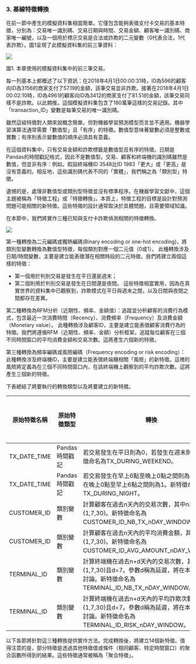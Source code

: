 ### 3. 基線特徵轉換

在前一節中產生的模擬資料集相當簡單。它僅包含能夠表徵支付卡交易的基本特徵，分別為：交易唯一識別碼、交易日期與時間、交易金額、顧客唯一識別碼、商家唯一編號，以及一個用於標示交易是合法或詐欺的二元變數（0代表合法，1代表詐欺）。圖1呈現了此模擬資料集的前三筆資料：

<img src="https://fraud-detection-handbook.github.io/fraud-detection-handbook/_images/tx_table1.png">

圖1. 本章使用的模擬資料集中的前三筆交易。

每一列基本上都概述了以下資訊：在2018年4月1日00:00:31時，ID為596的顧客向ID為3156的商家支付了57.19的金額，該筆交易並非詐欺。接著在2018年4月1日00:02:10時，ID為4961的顧客向ID為3412的商家支付了81.51的金額，該筆交易同樣不是詐欺。以此類推。這個模擬資料集包含了180萬筆這樣的交易記錄。其中「transaction_ID」變數是每筆交易的唯一識別碼。

雖然這組特徵對人類來說概念簡單，但對機器學習預測模型而言並不適用。機器學習演算法通常需要「數值型」且「有序」的特徵。數值型意味著變數必須是整數或實數；有序則表示變數值的順序必須具有意義。

在這個資料集中，只有交易金額和詐欺標籤是數值型且有序的特徵。日期是Pandas的時間戳記格式，因此不是數值型。交易、顧客和終端機的識別碼雖然是數值，但並非有序：例如，假設終端機ID 3548比ID 1983「更大」或「更高」是沒有意義的。相反地，這些識別碼代表不同的「實體」，我們稱之為「類別型」特徵。

遺憾的是，處理非數值型或類別型特徵並沒有標準程序。在機器學習文獻中，這個主題被稱為「特徵工程」或「特徵轉換」。本質上，特徵工程的目標是設計對預測問題可能相關的新特徵。這些特徵的設計通常取決於具體問題，且需要領域知識。

在本節中，我們將實作三種已知與支付卡詐欺偵測相關的特徵轉換。

<img src="https://fraud-detection-handbook.github.io/fraud-detection-handbook/_images/encoding_variables.png">

第一種轉換為二元編碼或獨熱編碼(Binary encoding or one-hot encoding)，將類別型變數轉換為數值型特徵，每個類別對應一個二元值（0或1）。
此種轉換涉及日期/時間變數，主要是建立能表徵潛在相關時段的二元特徵。我們將建立兩個這樣的特徵：
- 第一個用於判別交易是發生在平日還是週末；
- 第二個則用於判別交易是發生在日間還是夜間。
這些特徵相當實用，因為在真實世界的資料集中已觀察到，詐欺模式在平日與週末之間，以及日間與夜間之間都存在差異。

第二種轉換為RFM分析（近期性、頻率、金額值）：追蹤並分析顧客的消費行為模式，包含最近一次消費時間（Recency）、消費頻率（Frequency）及消費金額（Monetary value）。
此種轉換涉及顧客ID，主要是建立能表徵顧客消費行為的特徵。我們將遵循RFM（近期性、頻率、金額）分析框架，追蹤每位顧客在三個不同時間窗口的平均消費金額和交易次數。這將產生六個新的特徵。

第三種轉換為頻率編碼或風險編碼（Frequency encoding or risk encoding）：
此種轉換涉及終端機ID，主要是建立能表徵終端機相關「風險」的新特徵。這裡的風險將定義為在三個不同時間窗口內，在該終端機上觀察到的平均詐欺次數。這將產生三個新的特徵。

下表總結了將要執行的轉換類型以及將要建立的新特徵。

| 原始特徵名稱 | 原始特徵類型 | 轉換 | 新特徵數量 | 新特徵類型 |
| --- | --- | --- | --- | --- |
| TX_DATE_TIME | Pandas時間戳記 | 若交易發生在平日則為0，若發生在週末則為1。新特徵命名為TX_DURING_WEEKEND。 | 1 | 整數 (0/1) |
| TX_DATE_TIME | Pandas時間戳記 | 若交易發生在早上6點至晚上0點之間則為0，若發生在晚上0點至早上6點之間則為1。新特徵命名為TX_DURING_NIGHT。 | 1 | 整數 (0/1) |
| CUSTOMER_ID | 類別變數 | 計算顧客在過去n天內的交易次數，其中n為{1,7,30}。新特徵命名為CUSTOMER_ID_NB_TX_nDAY_WINDOW。 | 3 | 整數 |
| CUSTOMER_ID | 類別變數 | 計算顧客在過去n天內的平均消費金額，其中n為{1,7,30}。新特徵命名為CUSTOMER_ID_AVG_AMOUNT_nDAY_WINDOW。 | 3 | 實數 |
| TERMINAL_ID | 類別變數 | 計算終端機在過去n+d天內的交易次數，其中n為{1,7,30}且d=7。參數d稱為延遲，將在本筆記本後續討論。新特徵命名為TERMINAL_ID_NB_TX_nDAY_WINDOW。 | 3 | 整數 |
| TERMINAL_ID | 類別變數 | 計算終端機在過去n+d天內的平均詐欺次數，其中n為{1,7,30}且d=7。參數d稱為延遲，將在本筆記本後續討論。新特徵命名為TERMINAL_ID_RISK_nDAY_WINDOW。 | 3 | 實數 |

以下各節將針對這三種轉換提供實作方法。完成轉換後，將建立14個新特徵。值得注意的是，部分特徵是透過其他特徵值或條件（相同顧客、特定時間窗口）的聚合函數所得到的結果。這些特徵通常被稱為「聚合特徵」。

